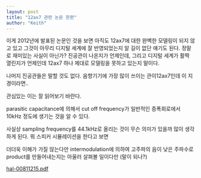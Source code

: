 ```yaml
---
layout: post
title: "12ax7 관련 논문 한편"
author: "Keith"
---
```



이게 2012년에 발표된 논문인 것을 보면 아직도 12ax7에 대한 완벽한 모델링이 되지 않고 있고 그것이 아무리 디지털 세계에 잘 반영되었는지 알 길이 없단 얘기도 된다. 정말로 재미있는 사실이 아닌가? 진공관이 나온지가 언제인데, 그리고 디지털 세계가 활짝 열린지가 언제인데 12ax7 하나 제대로 모델링을 못하고 있는지 말이다.




나머지 진공관들은 말할 것도 없다. 음향기기에 가장 많이 쓰이는 관이12ax7인데 이 지경이라면..




관심있는 이는 잘 읽어보기 바란다. 

parasitic capacitance에 의해서 cut off frequency가 일반적인 증폭회로에서 10kHz 정도에 생기는 것을 알 수 있다.

사실상 sampling frequency를 44.1kHz로 올리는 것이 무슨 의미가 있을까 많이 생각하게 된다. 뭐 스피커 시뮬레이션을 한다고 보면

더더욱 이해가 가질 않는다만 intermodulation에 의하여 고주파의 음이 낮은 주파수로 product를 만들어내는지는 아울러 살펴볼 일이다만 (말이 되나?)




[ hal-00811215.pdf](http://tonebrew.tistory.com/attachment/cfile1.uf@211DCE3D52B282CE1F1AF1.pdf)






